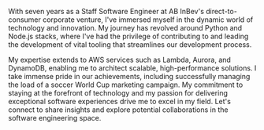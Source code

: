 With seven years as a Staff Software Engineer at AB InBev's direct-to-consumer corporate venture, I've immersed myself in the dynamic world of technology and innovation. My journey has revolved around Python and Node.js stacks, where I've had the privilege of contributing to and leading the development of vital tooling that streamlines our development process.

My expertise extends to AWS services such as Lambda, Aurora, and DynamoDB, enabling me to architect scalable, high-performance solutions. I take immense pride in our achievements, including successfully managing the load of a soccer World Cup marketing campaign. My commitment to staying at the forefront of technology and my passion for delivering exceptional software experiences drive me to excel in my field. Let's connect to share insights and explore potential collaborations in the software engineering space.

